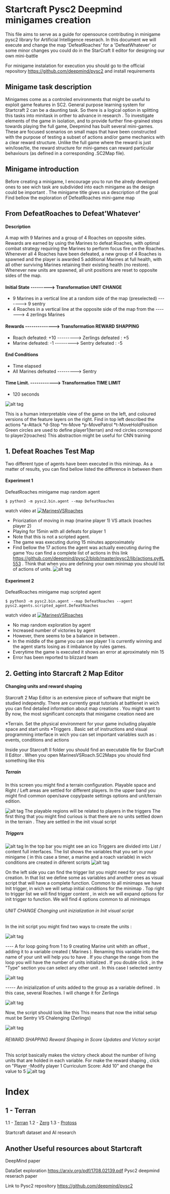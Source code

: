 

# Startcraft Pysc2 Deepmind minigames creation
This file aims to serve as a guide for opensource contributing in minigame pysc2 library for Artificial Intelligence reserach. In this document we will execute and change the map 'DefeatRoaches' for a 'DefeatWhatever' or some minor changes you could do in the StarCraft II editor for designing our own mini-battle 

For minigame instalation for execution you should go to the official repository https://github.com/deepmind/pysc2 and install requirements

## Minigame task description
Minigames come as a controled environments that might be useful to exploit game features in SC2. General purpose learning system for Startcraft 2 can be a daunting task. So there is a logical option in splitting this tasks into minitask in orther to advance in research . 
To investigate elements of the game in isolation, and to provide further fine-grained steps towards playing the full game, Deepmind has  built several mini-games. These are focused scenarios on small maps that have been constructed with the purpose of testing a subset of actions and/or game mechanics with a clear reward structure. Unlike the full game where the reward is just win/lose/tie, the reward structure for mini-games can reward particular behaviours (as defined in a corresponding .SC2Map file).

## Minigame introduction
Before creating a minigame, I encourage you to run the alredy developed ones to see wich task are subdivided into each minigame as the design could be important . The minigame title gives us a description of the goal 
Find bellow the exploration of DefeatRoaches mini-game map 


## From DefeatRoaches to Defeat'Whatever'

#### Description

A map with 9 Marines and a group of 4 Roaches on opposite sides. Rewards are earned by using the Marines to defeat Roaches, with optimal combat strategy requiring the Marines to perform focus fire on the Roaches. Whenever all 4 Roaches have been defeated, a new group of 4 Roaches is spawned and the player is awarded 5 additional Marines at full health, with all other surviving Marines retaining their existing health (no restore). Whenever new units are spawned, all unit positions are reset to opposite sides of the map.

#### Initial State ---------> Transformation UNIT CHANGE

*   9 Marines in a vertical line at a random side of the map (preselected) -------> 9 sentry
*   4 Roaches in a vertical line at the opposite side of the map from the  -------> 4 zerlings
    Marines

#### Rewards --------------> Transformation REWARD SHAPPING

*   Roach defeated: +10 ---------> Zerlings defeated : +5 
*   Marine defeated: -1 ---------> Sentry defeated : -5 

#### End Conditions

*   Time elapsed
*   All Marines defeated ---------> Sentry 

#### Time Limit. ------------> Transformation TIME LIMIT

*   120 seconds

![alt tag](https://github.com/SoyGema/Startcraft/blob/master/Images/Captura%20de%20pantalla%202017-09-03%20a%20las%2012.05.18.png )

This is a human interpretable view of the game on the left, and coloured versions of the feature layers on the right. Find in top left described the actions 
*a-Attack
*d-Stop
*m-Move
*p-MovePatrol
*t-MoveHoldPosition
Green circles are used to define player1(terran) and red circles correspond to player2(roaches)
This abstraction might be useful for CNN training 


## 1.  Defeat Roaches Test Map

Two different type of agents have been executed in this minimap. As a matter of results, you can find bellow listed the difference in between them 

#### Experiment 1

DefeatRoaches minigame map random agent
```shell
$ python3 -m pysc2.bin.agent --map DefeatRoaches
```
watch video at 
[![MarinesVSRoaches](https://github.com/SoyGema/Startcraft/blob/master/Images/2C01EB1027814BB7FF16A15272E1B2DEF9FDEEC3.jpg)](https://www.youtube.com/watch?v=tYxleQHgWJE "Random Agent MarinesVS Roaches" )

*   Priorization of moving in map (marine player 1) VS attack (roaches player 2) 
*   Playing for 15min with all defeats for player 1 
*   Note that this is not a scripted agent. 
*   The game was executing during 15 minutes approximately 
*   Find bellow the 17 actions the agent was actually executing during the game 
You can find a complete list of actions in this link https://github.com/deepmind/pysc2/blob/master/pysc2/lib/actions.py#L553 . Think that when you are defining your own minimap you should list of actions of units.
![alt tag](https://github.com/SoyGema/Startcraft/blob/master/Images/print_screen_1.png )

#### Experiment 2 

DefeatRoaches minigame map scripted agent 
```shell
$ python3 -m pysc2.bin.agent --map DefeatRoaches --agent pysc2.agents.scripted_agent.DefeatRoaches
```
watch video at 
[![MarinesVSRoaches](https://github.com/SoyGema/Startcraft/blob/master/Images/2C01EB1027814BB7FF16A15272E1B2DEF9FDEEC3.jpg)](https://www.youtube.com/watch?v=XvYWLRBf-5U "Scripted Agent MarinesVS Roaches" )

*   No map random exploration by agent
*   Increased number of victories by agent 
*   However, there seems to be a balance in between . 
*   In the middle of the game you can see player 1 is currently winning and the agent starts losing as it imbalance by rules games. 
*   Everytime the game is executed it shows an error at aproximately min 15 
*  Error has been reported to blizzard team 


## 2. Getting into Starcraft 2 Map Editor 

####  Changing units and reward shaping 

Starcraft 2 Map Editor is an extensive piece of software that might be studied independly.
There are currently great tutorials at battlenet in wich you can find detailed information about map creations . You might want to 
By now, the most significant concepts that minigame creation need are 

*Terrain. Set the physical environment for your game including playable space and start units
*Triggers . Basic set of instructions and visual programming interface in wich you can set important variables such as : events, conditions and actions 

Inside your Starcraft II folder you should find an executable file for StarCraft II Editor . When you open MarinesVSRoach.SC2Maps you should find something like this 
##### Terrain
In this screen you might find a terrain configuration. Playable space and Right / Left areas are settled for different players. In the upper band you might find common open/save  copy/paste settings options and unit/terrain edition.

![alt tag](https://github.com/SoyGema/Startcraft/blob/master/Images/Captura%20de%20pantalla%202017-09-08%20a%20las%2017.05.07.png)
The playable regions will be related to players in the triggers 
The first thing that you might find curious is that there are no units settled down in the terrain . 
They are settled in the init visual script 

##### Triggers
![alt tag](https://github.com/SoyGema/Startcraft_pysc2_minigames/blob/master/Images/trigger.png)
In the top bar you might see an ico 
Triggers are divided into List / content full interfaces.
The list shows the variables that you set in your minigame ( in this case a timer, a marine and a roach variable) in wich conditions are created in diferent scripts 
![alt tag](https://github.com/SoyGema/Startcraft/blob/master/Images/Captura%20de%20pantalla%202017-09-08%20a%20las%2017.48.55.png)

On the left side you can find the trigger list you might need for your map creation. In that list we define some as variables and another ones as visual script that will have a complete function.
Common to all minimaps we have Init trigger, in wich we will setup initial conditions for the minimap .
Top right to trigger list we will find trigger content , in wich we will expand options for init trigger to function. We will find 4 options common to all minimaps 

###### UNIT CHANGE Changing unit inizialization in Init visual script 
In the init script you might find  two ways to create the units :

![alt tag](https://github.com/SoyGema/Startcraft_pysc2_minigames/blob/master/Images/change_units.png)

 ---- A for loop going from 1 to 9 creating Marine unit whith an offset , adding it to a variable created ( Marines ). Renaming this variable into the name of your unit will help you to have . If you change the range from the loop you will have the number of units initialized .
 If you double click , in the "Type" section you can select any other unit . In this case I selected sentry 
 
![alt tag](https://github.com/SoyGema/Startcraft_pysc2_minigames/blob/master/Images/change%20Marines.png)

----- An inizialization of units added to the group as a variable defined . In this case, several Roaches.
I will change it for Zerlings 

![alt tag](https://github.com/SoyGema/Startcraft_pysc2_minigames/blob/master/Images/zerling%20change.png)

Now, the script should look like this 
This means that now the initial setup must be Sentry VS Chalenging (Zerlings) 

![alt tag](https://github.com/SoyGema/Startcraft_pysc2_minigames/blob/master/Images/new_init.png)

###### REWARD SHAPPING Reward Shaping in Score Updates and Victory script 
This script basically makes the victory check about the number of living units that are holded in each variable. 
For make the reward shaping , click on "Player -Modify player 1 Curriculum Score: Add 10" and change the value to 5 
![alt tag](https://github.com/SoyGema/Startcraft_pysc2_minigames/blob/master/Images/Reward%20shaping.png)

# Index

## 1 - Terran
1.1 - [Terran](Terran/Terran_mini_ganes.md)
1.2 - [Zerg](Zerg/Zerg_mini_games.md)
1.3 - [Protoss](Protoss/Protoss_mini_games.md)


Startcraft dataset and AI research 
## Another  Useful resources about Startcraft 
DeepMind paper

DataSet exploration
https://arxiv.org/pdf/1708.02139.pdf
Pysc2 deepmind reserach paper

Link to Pysc2 repository 
https://github.com/deepmind/pysc2
